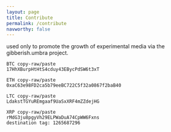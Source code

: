 ```yaml
---
layout: page
title: Contribute
permalink: /contribute
navworthy: false
---
```

used only to promote the growth of experimental media via the gibberish.umbra project.


    BTC copy-raw/paste
    17HhXBurpHtHtS4cduy43EBycPdSW6t3xT
    
    ETH copy-raw/paste
    0xaC63e98FD2ca5b79eeBC722C5f32a0867f2baB40
    
    LTC copy-raw/paste
    LdakstTGYuREmgaaf9UaSxXRF4mZZdejHG
    
    XRP copy-raw/paste
    rMdG3ju8pgyVh29ELPWaDuA74CpWW6Fxns
    destination tag: 1265687296